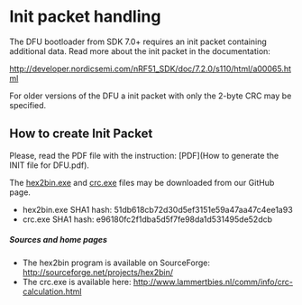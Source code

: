 # Init packet handling

The DFU bootloader from SDK 7.0+ requires an init packet containing additional data. Read more about the init packet in the documentation:

http://developer.nordicsemi.com/nRF51_SDK/doc/7.2.0/s110/html/a00065.html

For older versions of the DFU a init packet with only the 2-byte CRC may be specified.

## How to create Init Packet

Please, read the PDF file with the instruction: [PDF](How to generate the INIT file for DFU.pdf).

The [hex2bin.exe](hex2bin.exe) and [crc.exe](crc.exe) files may be downloaded from our GitHub page.

- hex2bin.exe SHA1 hash: 51db618cb72d30d5ef3151e59a47aa47c4ee1a93
- crc.exe SHA1 hash: e96180fc2f1dba5d5f7fe98da1d531495de52dcb

##### Sources and home pages

- The hex2bin program is available on SourceForge: http://sourceforge.net/projects/hex2bin/
- The crc.exe is available here: http://www.lammertbies.nl/comm/info/crc-calculation.html
